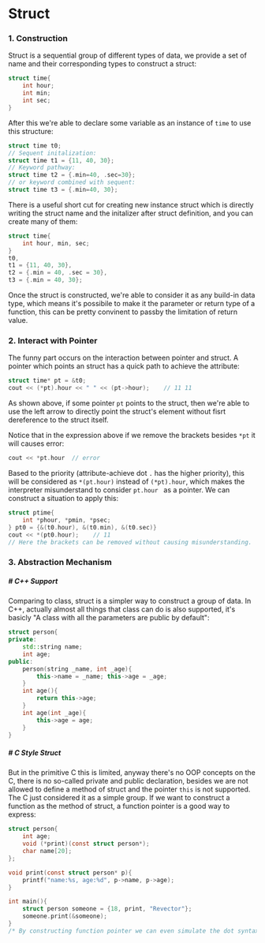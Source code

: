 # Struct

### 1. Construction

Struct is a sequential group of different types of data, we provide a set of name and their corresponding types to construct a struct:

```c++
struct time{
    int hour;
    int min;
    int sec;
}
```

After this we're able to declare some variable as an instance of `time` to use this structure:

```c++
struct time t0;
// Sequent initalization:
struct time t1 = {11, 40, 30};
// Keyword pathway:
struct time t2 = {.min=40, .sec=30};
// or keyword combined with sequent:
struct time t3 = {.min=40, 30};
```

There is a useful short cut for creating new instance struct which is directly writing the struct name and the initalizer after struct definition, and you can create many of them:

```c++
struct time{
    int hour, min, sec;
}
t0,
t1 = {11, 40, 30},
t2 = {.min = 40, .sec = 30},
t3 = {.min = 40, 30};
```

Once the struct is constructed, we're able to consider it as any build-in data type, which means it's possibile to make it the parameter or return type of a function, this can be pretty convinent to passby the limitation of return value.







### 2. Interact with Pointer

The funny part occurs on the interaction between pointer and struct. A pointer which points an struct has a quick path to achieve the attribute:

```C++
struct time* pt = &t0;
cout << (*pt).hour << " " << (pt->hour);	// 11 11
```

As shown above, if some pointer `pt` points to the struct, then we're able to use the left arrow to directly point the struct's element without fisrt dereference to the struct itself.

Notice that in the expression above if we remove the brackets besides `*pt` it will causes error:

```c++
cout << *pt.hour  // error
```

Based to the priority (attribute-achieve dot `.` has the higher priority), this will be considered as `*(pt.hour)` instead of `(*pt).hour`, which makes the interpreter misunderstand to consider `pt.hour ` as a pointer. We can construct a situation to apply this:

```c++
struct ptime{
    int *phour, *pmin, *psec;
} pt0 = {&(t0.hour), &(t0.min), &(t0.sec)}
cout << *(pt0.hour);	// 11
// Here the brackets can be removed without causing misunderstanding.
```







### 3. Abstraction Mechanism

##### # C++ Support

Comparing to class, struct is a simpler way to construct a group of data. In C++, actually almost all things that class can do is also supported, it's basicly "A class with all the parameters are public by default":

```c++
struct person{
private:
    std::string name;
    int age;
public:
    person(string _name, int _age){
        this->name = _name; this->age = _age;
    }
    int age(){
        return this->age;
    }
    int age(int _age){
        this->age = age;
    }
}
```



##### # C Style Struct

But in the primitive C this is limited, anyway there's no OOP concepts on the C, there is no so-called private and public declaration, besides we are not allowed to define a method of struct and the pointer `this` is not supported. The C just considered it as a simple group. If we want to construct a function as the method of struct, a function pointer is a good way to express:

```c
struct person{
    int age;
    void (*print)(const struct person*);
    char name[20];
};

void print(const struct person* p){
    printf("name:%s, age:%d", p->name, p->age);
}

int main(){
    struct person someone = {18, print, "Revector"};
    someone.print(&someone);
}
/* By constructing function pointer we can even simulate the dot syntax, while it's not elegant to pass so many meanless construction parameter. Anyway trying to implement a different paradigm in the language itself is not a good idea.*/
```


